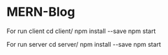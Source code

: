 # MERN-Blog
For run client
cd client/
npm install --save
npm start

For run server
cd server/
npm install --save
npm start

